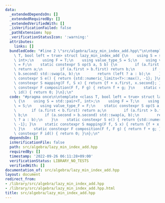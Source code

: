 ```yaml
---
data:
  _extendedDependsOn: []
  _extendedRequiredBy: []
  _extendedVerifiedWith: []
  _isVerificationFailed: false
  _pathExtension: hpp
  _verificationStatusIcon: ':warning:'
  attributes:
    links: []
  bundledCode: "#line 2 \"src/algebra/lazy_min_index_add.hpp\"\n\ntemplate <class\
    \ T, bool left = true> struct lazy_min_index_add {\n    using S = std::pair<T,\
    \ int>;\n    using F = T;\n    using value_type_S = S;\n    using value_type_F\
    \ = F;\n    static constexpr S op(S a, S b) {\n        if (a.first < b.first)\
    \ return a;\n        if (a.first > b.first) return b;\n        if (a.second >\
    \ b.second) std::swap(a, b);\n        return (left ? a : b);\n    }\n    static\
    \ constexpr S e() { return {std::numeric_limits<T>::max(), -1}; }\n    static\
    \ constexpr S mapping(F f, S x) { return {f + x.first, x.second}; }\n    static\
    \ constexpr F composition(F f, F g) { return f + g; }\n    static constexpr F\
    \ id() { return 0; }\n};\n"
  code: "#pragma once\n\ntemplate <class T, bool left = true> struct lazy_min_index_add\
    \ {\n    using S = std::pair<T, int>;\n    using F = T;\n    using value_type_S\
    \ = S;\n    using value_type_F = F;\n    static constexpr S op(S a, S b) {\n \
    \       if (a.first < b.first) return a;\n        if (a.first > b.first) return\
    \ b;\n        if (a.second > b.second) std::swap(a, b);\n        return (left\
    \ ? a : b);\n    }\n    static constexpr S e() { return {std::numeric_limits<T>::max(),\
    \ -1}; }\n    static constexpr S mapping(F f, S x) { return {f + x.first, x.second};\
    \ }\n    static constexpr F composition(F f, F g) { return f + g; }\n    static\
    \ constexpr F id() { return 0; }\n};\n"
  dependsOn: []
  isVerificationFile: false
  path: src/algebra/lazy_min_index_add.hpp
  requiredBy: []
  timestamp: '2022-09-26 06:11:28+09:00'
  verificationStatus: LIBRARY_NO_TESTS
  verifiedWith: []
documentation_of: src/algebra/lazy_min_index_add.hpp
layout: document
redirect_from:
- /library/src/algebra/lazy_min_index_add.hpp
- /library/src/algebra/lazy_min_index_add.hpp.html
title: src/algebra/lazy_min_index_add.hpp
---
```

